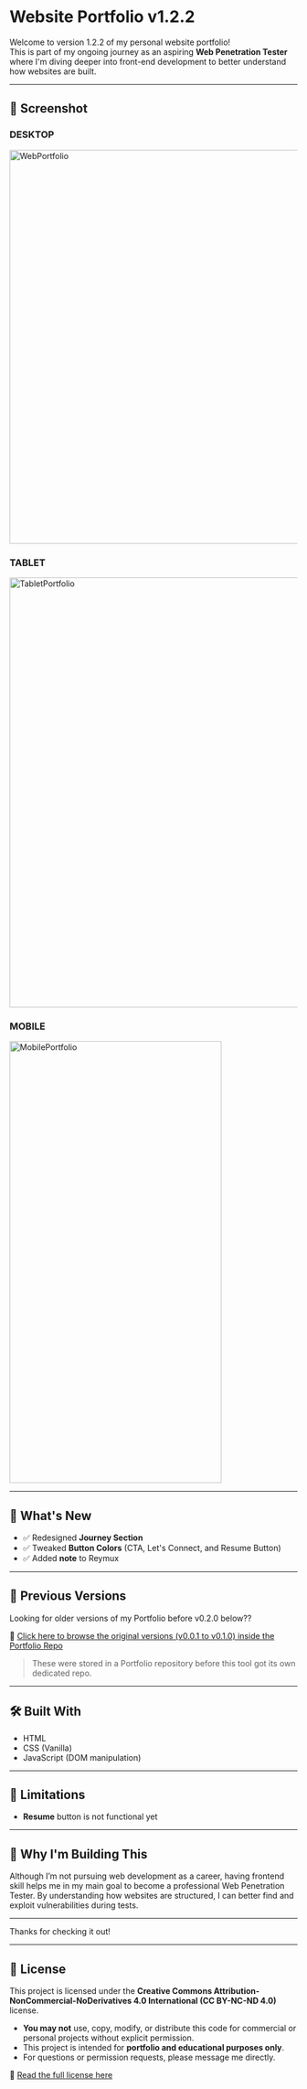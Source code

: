 # Website Portfolio v1.2.2

Welcome to version 1.2.2 of my personal website portfolio!  
This is part of my ongoing journey as an aspiring **Web Penetration Tester** where I'm diving deeper into front-end development to better understand how websites are built.

---

## 📸 Screenshot

### DESKTOP
<img width="1263" height="689" alt="WebPortfolio" src="https://github.com/user-attachments/assets/2b12bfbe-4869-457d-97bf-e7da8086aa6a" />

### TABLET
<img width="570" height="752" alt="TabletPortfolio" src="https://github.com/user-attachments/assets/f0d49ec1-9c9d-4893-bf15-25267fa6d8e0" />

### MOBILE
<img width="371" height="773" alt="MobilePortfolio" src="https://github.com/user-attachments/assets/8658b4c5-212f-437a-b0f0-efc2ea55aff5" />

---

## 📌 What's New

- ✅ Redesigned **Journey Section**
- ✅ Tweaked **Button Colors** (CTA, Let's Connect, and Resume Button)
- ✅ Added **note** to Reymux

---

## 📜 Previous Versions

Looking for older versions of my Portfolio before v0.2.0 below??

🔗 [Click here to browse the original versions (v0.0.1 to v0.1.0) inside the Portfolio Repo](https://github.com/R3ym0nd0/Front-end_Development/tree/main/Portfolio)

> These were stored in a Portfolio repository before this tool got its own dedicated repo.

---

## 🛠️ Built With

- HTML
- CSS (Vanilla)
- JavaScript (DOM manipulation)
  
---

## 🚧 Limitations

- **Resume** button is not functional yet

---

## 🙌 Why I'm Building This

Although I’m not pursuing web development as a career, having frontend skill helps me in my main goal to become a professional Web Penetration Tester. By understanding how websites are structured, I can better find and exploit vulnerabilities during tests.

---

Thanks for checking it out!

---

## 📄 License

This project is licensed under the **Creative Commons Attribution-NonCommercial-NoDerivatives 4.0 International (CC BY-NC-ND 4.0)** license.

- **You may not** use, copy, modify, or distribute this code for commercial or personal projects without explicit permission.
- This project is intended for **portfolio and educational purposes only**.
- For questions or permission requests, please message me directly.

🔗 [Read the full license here](https://creativecommons.org/licenses/by-nc-nd/4.0/)
